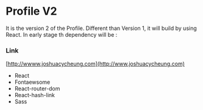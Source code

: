 # Profile V2

It is the version 2 of the Profile. Different than Version 1, it will build by using React.
In early stage th dependency will be :

### Link

[http://wwww.joshuacycheung.com](http://www.joshuacycheung.com)

- React
- Fontaewsome
- React-router-dom
- React-hash-link
- Sass
